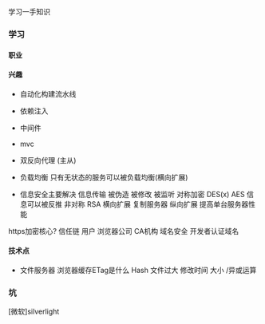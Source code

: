 

学习一手知识

### 学习

#### 职业

#### 兴趣
* 自动化构建流水线

* 依赖注入 
* 中间件 
* mvc 

* 双反向代理 (主从)
* 负载均衡 只有无状态的服务可以被负载均衡(横向扩展)
 
* 信息安全主要解决 
  信息传输 被伪造 被修改 被监听
  对称加密 DES(x) AES 信息可以被反推
  非对称 RSA
横向扩展 复制服务器 纵向扩展 提高单台服务器性能

https加密核心?
信任链
用户 浏览器公司 CA机构 域名安全 开发者认证域名 

#### 技术点
* 文件服务器 浏览器缓存ETag是什么 
  Hash 
  文件过大 修改时间 大小 /异或运算
  
### 坑 
[微软]silverlight